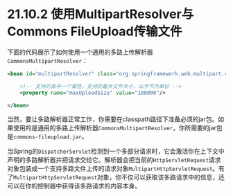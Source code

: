 # 21.10.2 使用MultipartResolver与Commons FileUpload传输文件

下面的代码展示了如何使用一个通用的多路上传解析器`CommonsMultipartResolver`：

```xml
<bean id="multipartResolver" class="org.springframework.web.multipart.commons.CommonsMultipartResolver">

    <!-- 支持的其中一个属性，支持的最大文件大小，以字节为单位 -->
    <property name="maxUploadSize" value="100000"/>

</bean>
```

当然，要让多路解析器正常工作，你需要在classpath路径下准备必须的jar包。如果使用的是通用的多路上传解析器`CommonsMultipartResolver`，你所需要的jar包是`commons-fileupload.jar`。

当Spring的`DispatcherServlet`检测到一个多部分请求时，它会激活你在上下文中声明的多路解析器并把请求交给它。解析器会把当前的`HttpServletRequest`请求对象包装成一个支持多路文件上传的请求对象`MultipartHttpServletRequest`。有了`MultipartHttpServletRequest`对象，你不仅可以获取该多路请求中的信息，还可以在你的控制器中获得该多路请求的内容本身。
